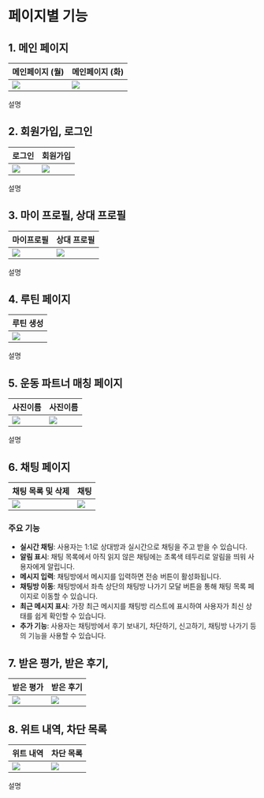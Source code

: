 # 페이지별 기능 

## 1. 메인 페이지
|                메인페이지 (월)            |                   메인페이지 (화)         |
|----------------------------------------|----------------------------------------|
| <img src="./홈/홈 - 월.png" >            |    <img src="./홈/홈 - 월 – 2.png" >    |

설명

## 2. 회원가입,  로그인
|                로그인                  |                   회원가입               |
|----------------------------------------|----------------------------------------|
| <img src="./구글로그인.png" >   | <img src="./회원가입/회원가입 - 헬스장 - 나열  선택.png" >    |

설명

## 3. 마이 프로필, 상대 프로필
|                마이프로필                  |                상대 프로필               |
|-----------------------------------------|----------------------------------------|
| <img src="./내정보/내정보.png" >           | <img src=".\상세 프로필/상세프로필 - 유저.png" > |


설명

## 4. 루틴 페이지
|                루틴 생성                        |
|-----------------------------------------------|
|  <img src="./회원가입/회원가입 - 3대측정 – 1.png" > |

설명

## 5. 운동 파트너 매칭 페이지
|                사진이름                  |                   사진이름               |
|----------------------------------------|----------------------------------------|
| <img src="./운동 - 루틴 선정.jpg">        | <img src="./운동 - 파트너 선정.jpg">         |

설명

## 6. 채팅 페이지

|     채팅 목록 및 삭제      |             채팅        |
|-------------------------|-------------------------|
| <img src=".\채팅\채팅 - 삭제.png" > | <img src=".\채팅\채팅 - 유저테이블 – 3.png" > |


### 주요 기능

- **실시간 채팅**: 사용자는 1:1로 상대방과 실시간으로 채팅을 주고 받을 수 있습니다.
- **알림 표시**: 채팅 목록에서 아직 읽지 않은 채팅에는 초록색 테두리로 알림을 띄워 사용자에게 알립니다.
- **메시지 입력**: 채팅방에서 메시지를 입력하면 전송 버튼이 활성화됩니다.
- **채팅방 이동**: 채팅방에서 좌측 상단의 채팅방 나가기 모달 버튼을 통해 채팅 목록 페이지로 이동할 수 있습니다.
- **최근 메시지 표시**: 가장 최근 메시지를 채팅방 리스트에 표시하여 사용자가 최신 상태를 쉽게 확인할 수 있습니다.
- **추가 기능**: 사용자는 채팅방에서 후기 보내기, 차단하기, 신고하기, 채팅방 나가기 등의 기능을 사용할 수 있습니다.


## 7. 받은 평가, 받은 후기, 


|                받은 평가                  |                   받은 후기                |
|----------------------------------------|----------------------------------------|
| <img src="./내정보/내정보 - 받은평가.png" >   | <img src="./내정보/내정보 - 받은후기.png" >   |

## 8. 위트 내역, 차단 목록

|                위트 내역                  |                   차단 목록               |
|----------------------------------------|----------------------------------------|
| <img src="./내정보/내정보 - 위트내역 – 1.png" >   | <img src="./내정보/내정보 - 차단목록.png" >   |


설명
